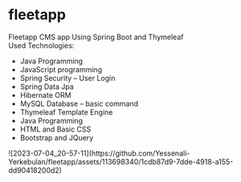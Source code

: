 # fleetapp
Fleetapp CMS app Using Spring Boot and Thymeleaf
<br>
Used Technologies:
<br>
<ul>
  <li>Java Programming</li>
  <li>JavaScript programming</li>
  <li>Spring Security – User Login</li>
  <li>Spring Data Jpa</li>
  <li>Hibernate ORM</li>
  <li>MySQL Database – basic command</li>
  <li>Thymeleaf Template Engine</li>
  <li>Java Programming</li>
  <li>HTML and Basic CSS</li>
  <li>Bootstrap and JQuery</li>
</ul>
![2023-07-04_20-57-11](https://github.com/Yessenali-Yerkebulan/fleetapp/assets/113698340/1cdb87d9-7dde-4918-a155-dd90418200d2)
